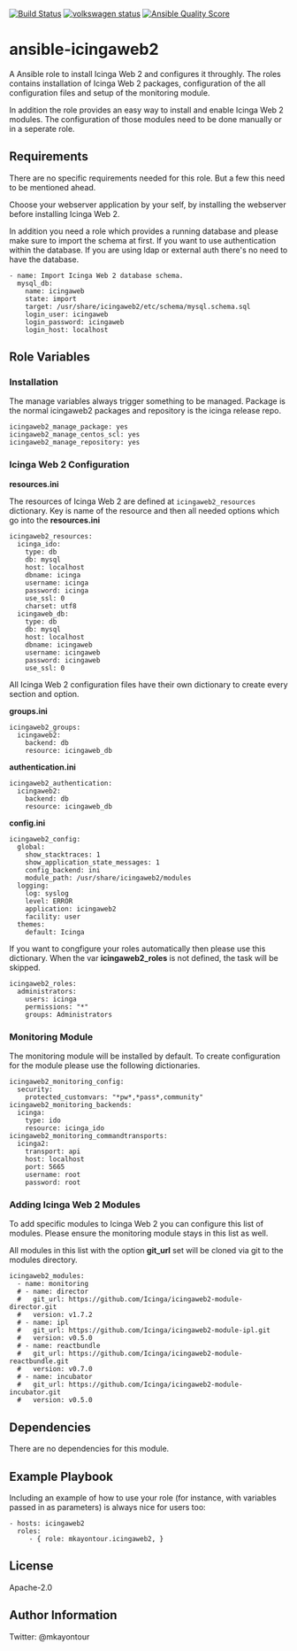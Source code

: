 [![Build Status](https://travis-ci.org/mkayontour/ansible-icingaweb2.svg?branch=master)](https://travis-ci.org/mkayontour/ansible-icingaweb2)
[![volkswagen status](https://auchenberg.github.io/volkswagen/volkswargen_ci.svg?v=1)](https://github.com/auchenberg/volkswagen)
[![Ansible Quality Score](https://img.shields.io/ansible/quality/50067?label=role%20quality)](https://galaxy.ansible.com/mkayontour/icingaweb2)


ansible-icingaweb2
=========

A Ansible role to install Icinga Web 2 and configures it throughly. The roles contains installation of Icinga Web 2 packages, configuration of the all configuration files and setup of the monitoring module.

In addition the role provides an easy way to install and enable Icinga Web 2 modules. The configuration of those modules need to be done manually or in a seperate role.

Requirements
------------

There are no specific requirements needed for this role. But a few this need to be mentioned ahead.

Choose your webserver application by your self, by installing the webserver before installing Icinga Web 2.

In addition you need a role which provides a running database and please make sure to import the schema at first. If you want to use authentication within the database. If you are using ldap or external auth there's no need to have the database.

```
- name: Import Icinga Web 2 database schema.
  mysql_db:
    name: icingaweb
    state: import
    target: /usr/share/icingaweb2/etc/schema/mysql.schema.sql
    login_user: icingaweb
    login_password: icingaweb
    login_host: localhost

```



Role Variables
--------------

### Installation

The manage variables always trigger something to be managed.
Package is the normal icingaweb2 packages and repository is the icinga release repo.
```
icingaweb2_manage_package: yes
icingaweb2_manage_centos_scl: yes
icingaweb2_manage_repository: yes
```

### Icinga Web 2 Configuration

**resources.ini**

The resources of Icinga Web 2 are defined at `icingaweb2_resources` dictionary.
Key is name of the resource and then all needed options which go into the **resources.ini**
```
icingaweb2_resources:
  icinga_ido:
    type: db
    db: mysql
    host: localhost
    dbname: icinga
    username: icinga
    password: icinga
    use_ssl: 0
    charset: utf8
  icingaweb_db:
    type: db
    db: mysql
    host: localhost
    dbname: icingaweb
    username: icingaweb
    password: icingaweb
    use_ssl: 0
```

All Icinga Web 2 configuration files have their own dictionary to create every section and option.

**groups.ini**
```
icingaweb2_groups:
  icingaweb2:
    backend: db
    resource: icingaweb_db
```

**authentication.ini**
```
icingaweb2_authentication:
  icingaweb2:
    backend: db
    resource: icingaweb_db
```

**config.ini**
```
icingaweb2_config:
  global:
    show_stacktraces: 1
    show_application_state_messages: 1
    config_backend: ini
    module_path: /usr/share/icingaweb2/modules
  logging:
    log: syslog
    level: ERROR
    application: icingaweb2
    facility: user
  themes:
    default: Icinga
```

If you want to congfigure your roles automatically then please use this dictionary. When the var **icingaweb2_roles** is not defined, the task will be skipped.
```
icingaweb2_roles:
  administrators:
    users: icinga
    permissions: "*"
    groups: Administrators
```

### Monitoring Module

The monitoring module will be installed by default. To create configuration for the module please use the following dictionaries.
```
icingaweb2_monitoring_config:
  security:
    protected_customvars: "*pw*,*pass*,community"
icingaweb2_monitoring_backends:
  icinga:
    type: ido
    resource: icinga_ido
icingaweb2_monitoring_commandtransports:
  icinga2:
    transport: api
    host: localhost
    port: 5665
    username: root
    password: root
```

### Adding Icinga Web 2 Modules

To add specific modules to Icinga Web 2 you can configure this list of modules.
Please ensure the monitoring module stays in this list as well.

All modules in this list with the option **git_url** set will be cloned via git to the modules directory.
```
icingaweb2_modules:
  - name: monitoring
  # - name: director
  #   git_url: https://github.com/Icinga/icingaweb2-module-director.git
  #   version: v1.7.2
  # - name: ipl
  #   git_url: https://github.com/Icinga/icingaweb2-module-ipl.git
  #   version: v0.5.0
  # - name: reactbundle
  #   git_url: https://github.com/Icinga/icingaweb2-module-reactbundle.git
  #   version: v0.7.0
  # - name: incubator
  #   git_url: https://github.com/Icinga/icingaweb2-module-incubator.git
  #   version: v0.5.0
```

Dependencies
------------

There are no dependencies for this module.

Example Playbook
----------------

Including an example of how to use your role (for instance, with variables passed in as parameters) is always nice for users too:

    - hosts: icingaweb2
      roles:
         - { role: mkayontour.icingaweb2, }

License
-------

Apache-2.0

Author Information
------------------

Twitter: @mkayontour
